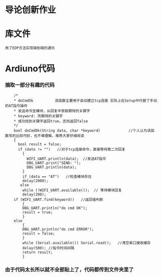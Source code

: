 # 导论创新作业

# 库文件
    用了EDP方法实现端到端的通讯
# Ardiuno代码
### 摘取一部分有趣的代码
		/*
		* doCmdOk          该函数主要用于自动建立tcp连接 实际上在Setup中代替了手动的AT指令操作
		* 发送命令至模块，从回复中获取期待的关键字     
		* keyword: 所期待的关键字
		* 成功找到关键字返回true，否则返回false
		*/
		bool doCmdOk(String data, char *keyword)             //个人认为该函数写的比较巧妙，也不难理解，推荐大家仔细阅读
		{
		  bool result = false;	
		  if (data != "")   //对于tcp连接命令，直接等待第二次回复
 			{
  			  WIFI_UART.println(data);  //发送AT指令
  			  DBG_UART.print("SEND: ");
  			  DBG_UART.println(data);
  			}
  			if (data == "AT")   //检查模块存在
  		 	delay(2000);
  		   else
    		while (!WIFI_UART.available());  // 等待模块回复
			delay(200);
  		if (WIFI_UART.find(keyword))   //返回值判断
  			{
    		DBG_UART.println("do cmd OK");
 			result = true;
  			}
  		else
  			{
    		DBG_UART.println("do cmd ERROR");
    		result = false;
  			}
  			while (Serial.available()) Serial.read();   //清空串口接收缓存
 			delay(500); //指令时间间隔
  			return result;
			}
### 由于代码太长所以就不全部贴上了，代码都传到文件夹里了
    


